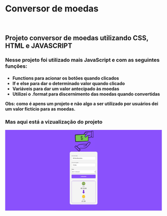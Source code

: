 <h1> Conversor de moedas </h1>
<br>
<h2>Projeto conversor de moedas utilizando CSS, HTML  e  JAVASCRIPT</h2>
<h3>Nesse projeto foi utilizado mais JavaScript e com as seguintes funções:</h3>

<h4>
<ul>
    <li>Functions para acionar os botões quando clicados</li>
    <li>If e else para dar o determinado valor quando clicado</li>
    <li>Variáveis para dar um valor antecipado às moedas</li> 
    <li>Utilizei o .format para discernimento das moedas quando convertidas</li>
</ul>
<p>Obs: como é apens um projeto e não algo a ser utilizado por usuários dei um valor fictício para as moedas.</p>
    <h3>Mas aqui está a vizualização do projeto</h3>
<img src="https://github.com/DaviSnart/Projeto-Js---Conversor-de-Moedas/blob/main/assets/printDoProjeto.png?raw=true"/>
  
</h4>
